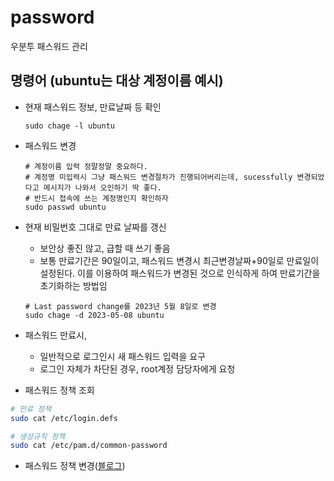 # password

우분투 패스워드 관리

## 명령어 (ubuntu는 대상 계정이름 예시)

- 현재 패스워드 정보, 만료날짜 등 확인

  ```shell
  sudo chage -l ubuntu
  ```

- 패스워드 변경

  ```shell
  # 계정이름 입력 정말정말 중요하다.
  # 계정명 미입력시 그냥 패스워드 변경절차가 진행되어버리는데, sucessfully 변경되었다고 메시지가 나와서 오인하기 딱 좋다.
  # 반드시 접속에 쓰는 계정명인지 확인하자
  sudo passwd ubuntu
  ```

- 현재 비밀번호 그대로 만료 날짜를 갱신
  - 보안상 좋진 않고, 급할 때 쓰기 좋음
  - 보통 만료기간은 90일이고, 패스워드 변경시 최근변경날짜+90일로 만료일이 설정된다. 이를 이용하여 패스워드가 변경된 것으로 인식하게 하여 만료기간을 초기화하는 방법임  

  ```shell
  # Last password change를 2023년 5월 8일로 변경
  sudo chage -d 2023-05-08 ubuntu
  ```

- 패스워드 만료시,
  - 일반적으로 로그인시 새 패스워드 입력을 요구
  - 로그인 자체가 차단된 경우, root계정 담당자에게 요청

- 패스워드 정책 조회

```sh
# 만료 정책
sudo cat /etc/login.defs

# 생성규칙 정책
sudo cat /etc/pam.d/common-password
```

- 패스워드 정책 변경([블로그](https://velog.io/@ifthenelse/ubuntu-%EA%B3%84%EC%A0%95-%ED%8C%A8%EC%8A%A4%EC%9B%8C%EB%93%9C-%EA%B4%80%EB%A6%AC))
